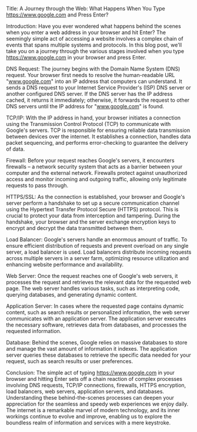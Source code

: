 Title: A Journey through the Web: What Happens When You Type https://www.google.com and Press Enter?

Introduction:
Have you ever wondered what happens behind the scenes when you enter a web address in your browser and hit Enter? The seemingly simple act of accessing a website involves a complex chain of events that spans multiple systems and protocols. In this blog post, we'll take you on a journey through the various stages involved when you type https://www.google.com in your browser and press Enter.

DNS Request:
The journey begins with the Domain Name System (DNS) request. Your browser first needs to resolve the human-readable URL "www.google.com" into an IP address that computers can understand. It sends a DNS request to your Internet Service Provider's (ISP) DNS server or another configured DNS server. If the DNS server has the IP address cached, it returns it immediately; otherwise, it forwards the request to other DNS servers until the IP address for "www.google.com" is found.

TCP/IP:
With the IP address in hand, your browser initiates a connection using the Transmission Control Protocol (TCP) to communicate with Google's servers. TCP is responsible for ensuring reliable data transmission between devices over the internet. It establishes a connection, handles data packet sequencing, and performs error-checking to guarantee the delivery of data.

Firewall:
Before your request reaches Google's servers, it encounters firewalls – a network security system that acts as a barrier between your computer and the external network. Firewalls protect against unauthorized access and monitor incoming and outgoing traffic, allowing only legitimate requests to pass through.

HTTPS/SSL:
As the connection is established, your browser and Google's server perform a handshake to set up a secure communication channel using the Hypertext Transfer Protocol Secure (HTTPS) protocol. This is crucial to protect your data from interception and tampering. During the handshake, your browser and the server exchange encryption keys to encrypt and decrypt the data transmitted between them.

Load Balancer:
Google's servers handle an enormous amount of traffic. To ensure efficient distribution of requests and prevent overload on any single server, a load balancer is used. Load balancers distribute incoming requests across multiple servers in a server farm, optimizing resource utilization and enhancing website performance and availability.

Web Server:
Once the request reaches one of Google's web servers, it processes the request and retrieves the relevant data for the requested web page. The web server handles various tasks, such as interpreting code, querying databases, and generating dynamic content.

Application Server:
In cases where the requested page contains dynamic content, such as search results or personalized information, the web server communicates with an application server. The application server executes the necessary software, retrieves data from databases, and processes the requested information.

Database:
Behind the scenes, Google relies on massive databases to store and manage the vast amount of information it indexes. The application server queries these databases to retrieve the specific data needed for your request, such as search results or user preferences.

Conclusion:
The simple act of typing https://www.google.com in your browser and hitting Enter sets off a chain reaction of complex processes involving DNS requests, TCP/IP connections, firewalls, HTTPS encryption, load balancers, web servers, application servers, and databases. Understanding these behind-the-scenes processes can deepen your appreciation for the seamless and speedy web experiences we enjoy daily. The internet is a remarkable marvel of modern technology, and its inner workings continue to evolve and improve, enabling us to explore the boundless realm of information and services with a mere keystroke.
